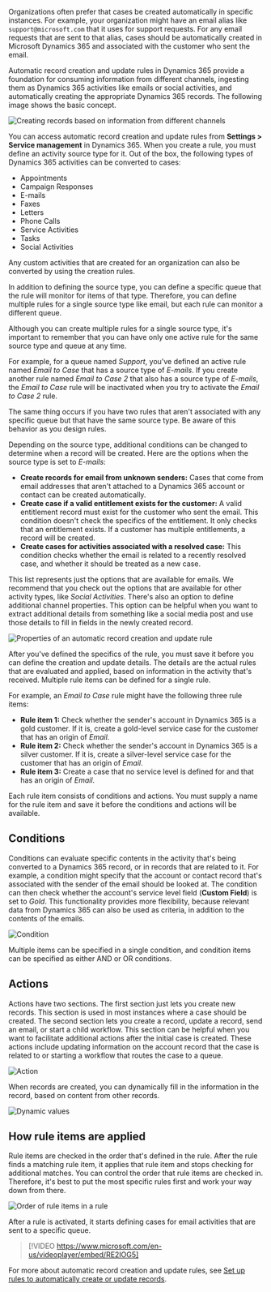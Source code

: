Organizations often prefer that cases be created automatically in specific instances. For example, your organization might have an email alias like `support@microsoft.com` that it uses for support requests. For any email requests that are sent to that alias, cases should be automatically created in Microsoft Dynamics 365 and associated with the customer who sent the email.

Automatic record creation and update rules in Dynamics 365 provide a foundation for consuming information from different channels, ingesting them as Dynamics 365 activities like emails or social activities, and automatically creating the appropriate Dynamics 365 records. The following image shows the basic concept.

![Creating records based on information from different channels](../media/cm_unit3_6.png)

You can access automatic record creation and update rules from **Settings \> Service management** in Dynamics 365. When you create a rule, you must define an activity source type for it. Out of the box, the following types of Dynamics 365 activities can be converted to cases:

- Appointments
- Campaign Responses
- E-mails
- Faxes
- Letters
- Phone Calls
- Service Activities
- Tasks
- Social Activities

Any custom activities that are created for an organization can also be converted by using the creation rules.

In addition to defining the source type, you can define a specific queue that the rule will monitor for items of that type. Therefore, you can define multiple rules for a single source type like email, but each rule can monitor a different queue.

Although you can create multiple rules for a single source type, it's important to remember that you can have only one active rule for the same source type and queue at any time.

For example, for a queue named *Support*, you've defined an active rule named *Email to Case* that has a source type of *E-mails*. If you create another rule named *Email to Case 2* that also has a source type of *E-mails*, the *Email to Case* rule will be inactivated when you try to activate the *Email to Case 2* rule.

The same thing occurs if you have two rules that aren't associated with any specific queue but that have the same source type. Be aware of this behavior as you design rules.

Depending on the source type, additional conditions can be changed to determine when a record will be created. Here are the options when the source type is set to *E-mails*:

- **Create records for email from unknown senders:** Cases that come from email addresses that aren't attached to a Dynamics 365 account or contact can be created automatically.
- **Create case if a valid entitlement exists for the customer:** A valid entitlement record must exist for the customer who sent the email. This condition doesn't check the specifics of the entitlement. It only checks that an entitlement exists. If a customer has multiple entitlements, a record will be created.
- **Create cases for activities associated with a resolved case:** This condition checks whether the email is related to a recently resolved case, and whether it should be treated as a new case.

This list represents just the options that are available for emails. We recommend that you check out the options that are available for other activity types, like *Social Activities*. There's also an option to define additional channel properties. This option can be helpful when you want to extract additional details from something like a social media post and use those details to fill in fields in the newly created record.

![Properties of an automatic record creation and update rule](../media/cm_unit3_2.png)

After you've defined the specifics of the rule, you must save it before you can define the creation and update details. The details are the actual rules that are evaluated and applied, based on information in the activity that's received. Multiple rule items can be defined for a single rule.

For example, an *Email to Case* rule might have the following three rule items:

- **Rule item 1:** Check whether the sender's account in Dynamics 365 is a gold customer. If it is, create a gold-level service case for the customer that has an origin of *Email*.
- **Rule item 2:** Check whether the sender's account in Dynamics 365 is a silver customer. If it is, create a silver-level service case for the customer that has an origin of *Email*.
- **Rule item 3:** Create a case that no service level is defined for and that has an origin of *Email*.

Each rule item consists of conditions and actions. You must supply a name for the rule item and save it before the conditions and actions will be available.

## Conditions

Conditions can evaluate specific contents in the activity that's being converted to a Dynamics 365 record, or in records that are related to it. For example, a condition might specify that the account or contact record that's associated with the sender of the email should be looked at. The condition can then check whether the account's service level field (**Custom Field**) is set to *Gold*. This functionality provides more flexibility, because relevant data from Dynamics 365 can also be used as criteria, in addition to the contents of the emails.

![Condition](../media/cm_unit3_7.png)

Multiple items can be specified in a single condition, and condition items can be specified as either AND or OR conditions.

## Actions

Actions have two sections. The first section just lets you create new records. This section is used in most instances where a case should be created. The second section lets you create a record, update a record, send an email, or start a child workflow. This section can be helpful when you want to facilitate additional actions after the initial case is created. These actions include updating information on the account record that the case is related to or starting a workflow that routes the case to a queue.

![Action](../media/cm_unit3_3.png)

When records are created, you can dynamically fill in the information in the record, based on content from other records.

![Dynamic values](../media/cm_unit3_4.png)

## How rule items are applied

Rule items are checked in the order that's defined in the rule. After the rule finds a matching rule item, it applies that rule item and stops checking for additional matches. You can control the order that rule items are checked in. Therefore, it's best to put the most specific rules first and work your way down from there.

![Order of rule items in a rule](../media/cm_unit3_5.png)

After a rule is activated, it starts defining cases for email activities that are sent to a specific queue.

> [!VIDEO https://www.microsoft.com/en-us/videoplayer/embed/RE2IOG5]

For more about automatic record creation and update rules, see [Set up rules to automatically create or update records](https://docs.microsoft.com/dynamics365/customer-engagement/customer-service/set-up-rules-to-automatically-create-or-update-records).

